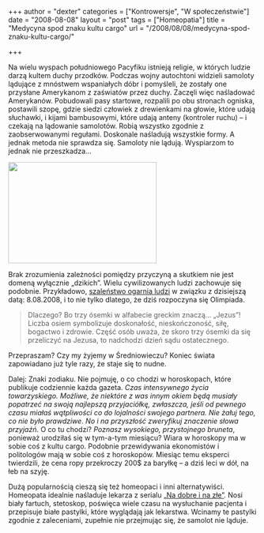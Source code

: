 +++
author = "dexter"
categories = ["Kontrowersje", "W społeczeństwie"]
date = "2008-08-08"
layout = "post"
tags = ["Homeopatia"]
title = "Medycyna spod znaku kultu cargo"
url = "/2008/08/08/medycyna-spod-znaku-kultu-cargo/"

+++

Na wielu wyspach południowego Pacyfiku istnieją religie, w których ludzie darzą kultem duchy przodków. Podczas wojny autochtoni widzieli samoloty lądujące z mnóstwem wspaniałych dóbr i pomyśleli, że zostały one przysłane Amerykanom z zaświatów przez duchy. Zaczęli więc naśladować Amerykanów. Pobudowali pasy startowe, rozpalili po obu stronach ogniska, postawili szopę, gdzie siedzi człowiek z drewienkami na głowie, które udają słuchawki, i kijami bambusowymi, które udają anteny (kontroler ruchu) &#8211; i czekają na lądowanie samolotów. Robią wszystko zgodnie z zaobserwowanymi regułami. Doskonale naśladują wszystkie formy. A jednak metoda nie sprawdza się. Samoloty nie lądują. Wyspiarzom to jednak nie przeszkadza&#8230;

<!--more-->

<img class="aligncenter size-full wp-image-160" src="http://blog.atopowe.pl/wp-content/uploads/2008/08/cargo_cult.jpg" alt="" width="300" height="205" />

Brak zrozumienia zależności pomiędzy przyczyną a skutkiem nie jest domeną wyłącznie &#8222;dzikich&#8221;. Wielu cywilizowanych ludzi zachowuje się podobnie. Przykładowo, [szaleństwo ogarnia ludzi][1] w związku z dzisiejszą datą: 8.08.2008, i to nie tylko dlatego, że dziś rozpoczyna się Olimpiada.

> Dlaczego? Bo trzy ósemki w alfabecie greckim znaczą&#8230; &#8222;Jezus&#8221;! Liczba osiem symbolizuje doskonałość, nieskończoność, siłę, bogactwo i zdrowie. Część osób uważa, że skoro trzy ósemki da się przeliczyć na Jezusa, to nadchodzi dzień sądu ostatecznego.

Przepraszam? Czy my żyjemy w Średniowieczu? Koniec świata zapowiadano już tyle razy, że staje się to nudne.

Dalej: Znaki zodiaku. Nie pojmuję, o co chodzi w horoskopach, które publikuje codziennie każda gazeta. _Czas intensywnego życia towarzyskiego. Możliwe, że niektóre z was innym okiem będą musiały popatrzeć na swoją najlepszą przyjaciółkę, zwłaszcza, jeśli od pewnego czasu miałaś wątpliwości co do lojalności swojego partnera. Nie żałuj tego, co nie było prawdziwe. No i na przyszłość zweryfikuj znaczenie słowa przyjaźń_. O co tu chodzi? _Poznasz wysokiego, przystojnego bruneta_, ponieważ urodziłaś się w tym-a-tym miesiącu? Wiara w horoskopy ma w sobie coś z kultu cargo. Podobnie przewidywania ekonomistów i politologów mają w sobie coś z horoskopów. Miesiąc temu eksperci twierdzili, że cena ropy przekroczy 200$ za baryłkę &#8211; a dziś leci w dół, na łeb na szyję.

Dużą popularnością cieszą się też homeopaci i inni alternatywiści. Homeopata idealnie naśladuje lekarza z serialu [&#8222;Na dobre i na złe&#8221;][2]. Nosi biały fartuch, stetoskop, poświęca wiele czasu na wysłuchanie pacjenta i przepisuje białe pastylki, które wyglądają jak lekarstwa. Wcinamy te pastylki zgodnie z zaleceniami, zupełnie nie przejmując się, że samolot nie ląduje.

 [1]: http://www.dziennik.pl/zycienaluzie/article218377/Kolejny_koniec_swiata_juz_w_piatek.html
 [2]: http://www.nadobre.pl/galeria/fotos/zmijewski/zmijewski_artur_038.jpg "Artur Żmijewski"